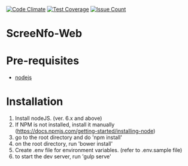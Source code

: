 [![Code Climate](https://codeclimate.com/repos/580638468875814826004ec7/badges/cc4fc315a16882700f55/gpa.svg)](https://codeclimate.com/repos/580638468875814826004ec7/feed)
[![Test Coverage](https://codeclimate.com/repos/580638468875814826004ec7/badges/cc4fc315a16882700f55/coverage.svg)](https://codeclimate.com/repos/580638468875814826004ec7/coverage)
[![Issue Count](https://codeclimate.com/repos/580638468875814826004ec7/badges/cc4fc315a16882700f55/issue_count.svg)](https://codeclimate.com/repos/580638468875814826004ec7/feed)

# ScreeNfo-Web

# Pre-requisites

- [nodejs](https://nodejs.org)

# Installation

1. Install nodeJS. (ver. 6.x and above)
2. If NPM is not installed, install it manually (https://docs.npmjs.com/getting-started/installing-node)
3. go to the root directory and do 'npm install'
4. on the root directory, run 'bower install'
5. Create .env file for environment variables. (refer to .env.sample file)
6. to start the dev server, run 'gulp serve'

